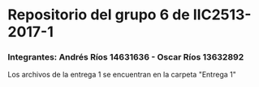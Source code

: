 # Repositorio del grupo 6 de IIC2513-2017-1
### Integrantes: Andrés Ríos 14631636 - Oscar Ríos 13632892

Los archivos de la entrega 1 se encuentran en la carpeta "Entrega 1"

